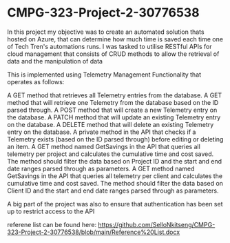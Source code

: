 # CMPG-323-Project-2-30776538

In this project my objective was to create an automated solution thats hosted on Azure, that can determine how much time is saved each time one of Tech Tren's automations runs. I was tasked to utilise RESTful APIs for cloud management that consists of CRUD methods to allow the retrieval of data and the manipulation of data

This is implemented using Telemetry Management Functionality that operates as follows:

A GET method that retrieves all Telemetry entries from the database.
A GET method that will retrieve one Telemetry from the database based on the ID parsed through.
A POST method that will create a new Telemetry entry on the database.
A PATCH method that will update an existing Telemetry entry on the database.
A DELETE method that will delete an existing Telemetry entry on the database.
A private method in the API that checks if a Telemetry exists (based on the ID parsed through) before editing or deleting an item.
A GET method named GetSavings in the API that queries all telemetry per project and calculates the cumulative time and cost saved. The method should filter the data based on Project ID and the start and end date ranges parsed through as parameters.
A GET method named GetSavings in the API that queries all telemetry per client and calculates the cumulative time and cost saved. The method should filter the data based on Client ID and the start and end date ranges parsed through as parameters.

A big part of the project was also to ensure that authentication has been set up to restrict access to the API

referene list can be found here: https://github.com/SelloNkitseng/CMPG-323-Project-2-30776538/blob/main/Reference%20List.docx  
